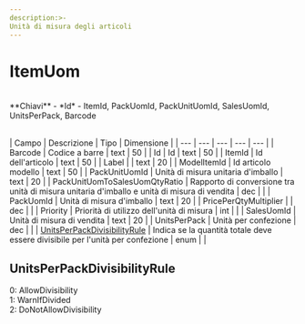 ```yaml
---
description:>-
Unità di misura degli articoli
---
```


# ItemUom

<br>
**Chiavi**
- *Id*
- ItemId, PackUomId, PackUnitUomId, SalesUomId, UnitsPerPack, Barcode
<br><br>

| Campo | Descrizione | Tipo | Dimensione | 
| --- | --- | --- | --- | --- |
| Barcode | Codice a barre | text | 50 |
| Id | Id | text | 50 |
| ItemId | Id dell'articolo | text | 50 |
| Label |  | text | 20 |
| ModelItemId | Id articolo modello | text | 50 |
| PackUnitUomId | Unità di misura unitaria d'imballo | text | 20 |
| PackUnitUomToSalesUomQtyRatio | Rapporto di conversione tra unità di misura unitaria d'imballo e unità di misura di vendita | dec |  |
| PackUomId | Unità di misura d'imballo | text | 20 |
| PricePerQtyMultiplier |  | dec |  |
| Priority | Priorità di utilizzo dell'unità di misura | int |  |
| SalesUomId | Unità di misura di vendita | text | 20 |
| UnitsPerPack | Unità per confezione | dec |  |
| [UnitsPerPackDivisibilityRule](#unitsperpackdivisibilityrule) | Indica se la quantità totale deve essere divisibile per l'unità per confezione | enum |  |

UnitsPerPackDivisibilityRule
---
0: AllowDivisibility<br>1: WarnIfDivided<br>2: DoNotAllowDivisibility

